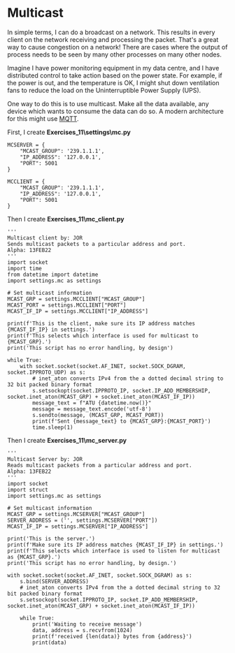 # Multicast

In simple terms, I can do a broadcast on a network. This results in every client on the network receiving and processing the packet. That's a great way to cause congestion on a network! There are cases where the output of process needs to be seen by many other processes on many other nodes.&#x20;

Imagine I have power monitoring equipment in my data centre, and I have distributed control to take action based on the power state. For example, if the power is out, and the temperature is OK, I might shut down ventilation fans to reduce the load on the Uninterruptible Power Supply (UPS).&#x20;

One way to do this is to use multicast. Make all the data available, any device which wants to consume the data can do so. A modern architecture for this might use [MQTT](https://mqtt.org/).

First, I create **Exercises\_11\settings\mc.py**

```
MCSERVER = {
    "MCAST_GROUP": '239.1.1.1',
    "IP_ADDRESS": '127.0.0.1',
    "PORT": 5001
}

MCCLIENT = {
    "MCAST_GROUP": '239.1.1.1',
    "IP_ADDRESS": '127.0.0.1',
    "PORT": 5001
}
```

Then I create **Exercises\_11\mc\_client.py**

```
'''
Multicast client by: JOR
Sends multicast packets to a particular address and port.
Alpha: 13FEB22
'''
import socket
import time
from datetime import datetime
import settings.mc as settings

# Set multicast information
MCAST_GRP = settings.MCCLIENT["MCAST_GROUP"]
MCAST_PORT = settings.MCCLIENT["PORT"]
MCAST_IF_IP = settings.MCCLIENT["IP_ADDRESS"]

print(f'This is the client, make sure its IP address matches {MCAST_IF_IP} in settings.')
print(f'This selects which interface is used for multicast to {MCAST_GRP}.')
print('This script has no error handling, by design')

while True:
    with socket.socket(socket.AF_INET, socket.SOCK_DGRAM, socket.IPPROTO_UDP) as s:
        # inet_aton converts IPv4 from the a dotted decimal string to 32 bit packed binary format
        s.setsockopt(socket.IPPROTO_IP, socket.IP_ADD_MEMBERSHIP, socket.inet_aton(MCAST_GRP) + socket.inet_aton(MCAST_IF_IP))
        message_text = f"ATU {datetime.now()}"
        message = message_text.encode('utf-8')
        s.sendto(message, (MCAST_GRP, MCAST_PORT))
        print(f'Sent {message_text} to {MCAST_GRP}:{MCAST_PORT}')
        time.sleep(1)

```

Then I create **Exercises\_11\mc\_server.py**

```
'''
Multicast Server by: JOR
Reads multicast packets from a particular address and port.
Alpha: 13FEB22
'''
import socket
import struct
import settings.mc as settings

# Set multicast information
MCAST_GRP = settings.MCSERVER["MCAST_GROUP"]
SERVER_ADDRESS = ('', settings.MCSERVER["PORT"])
MCAST_IF_IP = settings.MCSERVER["IP_ADDRESS"]

print('This is the server.')
print(f'Make sure its IP address matches {MCAST_IF_IP} in settings.')
print(f'This selects which interface is used to listen for multicast as {MCAST_GRP}.')
print('This script has no error handling, by design.')

with socket.socket(socket.AF_INET, socket.SOCK_DGRAM) as s:
    s.bind(SERVER_ADDRESS)
    # inet_aton converts IPv4 from the a dotted decimal string to 32 bit packed binary format
    s.setsockopt(socket.IPPROTO_IP, socket.IP_ADD_MEMBERSHIP, socket.inet_aton(MCAST_GRP) + socket.inet_aton(MCAST_IF_IP))

    while True:
        print('Waiting to receive message')
        data, address = s.recvfrom(1024)
        print(f'received {len(data)} bytes from {address}')
        print(data)
```
